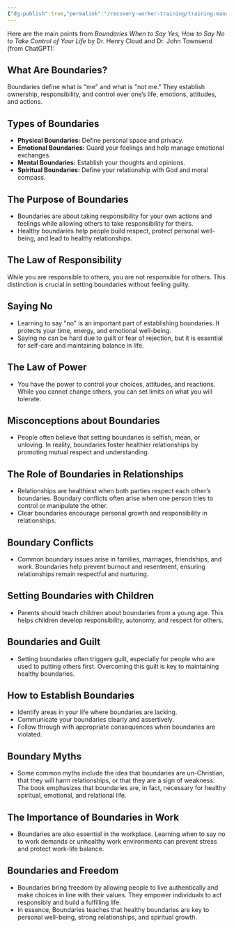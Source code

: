 ```yaml
---
{"dg-publish":true,"permalink":"/recovery-worker-training/training-manual/boundaries/"}
---
```


Here are the main points from *Boundaries When to Say Yes, How to Say No to Take Control of Your Life* by Dr. Henry Cloud and Dr. John Townsend (from ChatGPT):

## What Are Boundaries?
Boundaries define what is "me" and what is "not me." They establish ownership, responsibility, and control over one’s life, emotions, attitudes, and actions.
## Types of Boundaries
- **Physical Boundaries:** Define personal space and privacy.
- **Emotional Boundaries:** Guard your feelings and help manage emotional exchanges.
- **Mental Boundaries:** Establish your thoughts and opinions.
- **Spiritual Boundaries:** Define your relationship with God and moral compass.
## The Purpose of Boundaries
- Boundaries are about taking responsibility for your own actions and feelings while allowing others to take responsibility for theirs.
- Healthy boundaries help people build respect, protect personal well-being, and lead to healthy relationships.
## The Law of Responsibility
While you are responsible to others, you are not responsible for others. This distinction is crucial in setting boundaries without feeling guilty.
## Saying No
- Learning to say "no" is an important part of establishing boundaries. It protects your time, energy, and emotional well-being.
- Saying no can be hard due to guilt or fear of rejection, but it is essential for self-care and maintaining balance in life.
## The Law of Power
- You have the power to control your choices, attitudes, and reactions. While you cannot change others, you can set limits on what you will tolerate.
## Misconceptions about Boundaries
- People often believe that setting boundaries is selfish, mean, or unloving. In reality, boundaries foster healthier relationships by promoting mutual respect and understanding.
## The Role of Boundaries in Relationships
- Relationships are healthiest when both parties respect each other’s boundaries. Boundary conflicts often arise when one person tries to control or manipulate the other.
- Clear boundaries encourage personal growth and responsibility in relationships.
## Boundary Conflicts
- Common boundary issues arise in families, marriages, friendships, and work. Boundaries help prevent burnout and resentment, ensuring relationships remain respectful and nurturing.
## Setting Boundaries with Children
- Parents should teach children about boundaries from a young age. This helps children develop responsibility, autonomy, and respect for others.
## Boundaries and Guilt
- Setting boundaries often triggers guilt, especially for people who are used to putting others first. Overcoming this guilt is key to maintaining healthy boundaries.
## How to Establish Boundaries
- Identify areas in your life where boundaries are lacking.
- Communicate your boundaries clearly and assertively.
- Follow through with appropriate consequences when boundaries are violated.
## Boundary Myths
- Some common myths include the idea that boundaries are un-Christian, that they will harm relationships, or that they are a sign of weakness. The book emphasizes that boundaries are, in fact, necessary for healthy spiritual, emotional, and relational life.
## The Importance of Boundaries in Work
- Boundaries are also essential in the workplace. Learning when to say no to work demands or unhealthy work environments can prevent stress and protect work-life balance.
## Boundaries and Freedom
- Boundaries bring freedom by allowing people to live authentically and make choices in line with their values. They empower individuals to act responsibly and build a fulfilling life.
- In essence, Boundaries teaches that healthy boundaries are key to personal well-being, strong relationships, and spiritual growth.